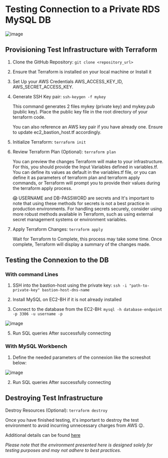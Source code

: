 # Testing Connection to a Private RDS MySQL DB 

![image](https://github.com/mariemssi/Test_Connect_To_Private_RDS-MySQL_DB_1/assets/69463864/460c5bdf-a95a-4f49-8a47-70845bfb8407)





## Provisioning Test Infrastructure with Terraform
1. Clone the GitHub Repository: `git clone <repository_url>`
  
2. Ensure that Terraform is installed on your local machine or Install it
   
3. Set Up your AWS Credentials AWS_ACCESS_KEY_ID, AWS_SECRET_ACCESS_KEY.
        
4. Generate SSH Key pair: `ssh-keygen -f mykey`

   This command generates 2 files mykey (private key) and mykey.pub (public key). Place the public key file in the root directory of your terraform code.

   You can also reference an AWS key pair if you have already one. Ensure to update ec2_bastion_host.tf accordingly.

   
   
5. Initialize Terraform: `terraform init`
   
6. Review Terraform Plan (Optional): `terraform plan`
   
   You can preview the changes Terraform will make to your infrastructure. For this, you should provide the Input Variables defined in variables.tf. You can define its values as default in the variables.tf file, or you can define it as parameters of terraform plan and terraform apply commands,
   or Terraform will prompt you to provide their values during the terraform apply process.

   😱 USERNAME and DB-PASSWORD are secrets and It's important to note that using these methods for secrets is not a best practice in production environments.
   For handling secrets securely, consider using more robust methods available in Terraform, such as using external secret management systems or environment variables.  
  
7. Apply Terraform Changes: `terraform apply`

    Wait for Terraform to Complete, this process may take some time. Once complete, Terraform will display a summary of the changes made.

## Testing the Connexion to the DB

### With command Lines
 
1. SSH into the bastion-host using the private key: `ssh -i "path-to-private-key" bastion-host-dns-name`
 
2. Install MySQL on EC2-BH if it is not already installed

3. Connect to the database from the EC2-BH: `mysql -h database-endpoint -p 3306 -u username -p`

![image](https://github.com/mariemssi/Test_Connect_To_Private_RDS-MySQL_DB_1/assets/69463864/97c22cd9-4b82-4aaa-a7a1-65008ccd9723)



5. Run SQL queries After successfully connecting
 


### With MySQL Workbench

1. Define the needed parameters of the connexion like the screeshot below:
   
![image](https://github.com/mariemssi/Test_Connect_To_Private_RDS-MySQL_DB_1/assets/69463864/70a39a9c-e370-4710-9899-1483c1264894)




2. Run SQL queries After successfully connecting
 
## Destroying Test Infrastructure
  Destroy Resources (Optional): `terraform destroy`
  
  Once you have finished testing, it's important to destroy the test environment to avoid incurring unnecessary charges from AWS 😉.

Additional details can be found [here](https://medium.com/@meriemiag/exploring-ways-to-connect-to-mysql-rds-database-102aec995673)

*Please note that the environment presented here is designed solely for testing purposes and may not adhere to best practices.*
